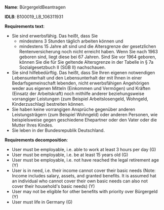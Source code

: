 <b>Name</b>: BürgergeldBeantragen

<b>IDLB</b>: B100019_LB_106311931

<b>Requirements text</b>:

  * Sie sind erwerbsfähig. Das heißt, dass Sie 
    * mindestens 3 Stunden täglich arbeiten können und
    * mindestens 15 Jahre alt sind und die Altersgrenze der gesetzlichen Rentenversicherung noch nicht erreicht haben. Wenn Sie nach 1963 geboren sind, liegt diese bei 67 Jahren. Sind Sie vor 1964 geboren, können Sie die für Sie geltende Altersgrenze in der Tabelle in § 7a Sozialgesetzbuch II (SGB II) nachschauen.
  * Sie sind hilfebedürftig. Das heißt, dass Sie Ihren eigenen notwendigen Lebensunterhalt und den Lebensunterhalt der mit Ihnen in einer Bedarfsgemeinschaft lebenden, nicht erwerbsfähigen Angehörigen weder aus eigenen Mitteln (Einkommen und Vermögen) und Kräften (Einsatz der Arbeitskraft) noch mithilfe anderer beziehungsweise vorrangiger Leistungen (zum Beispiel Arbeitslosengeld, Wohngeld, Kinderzuschlag) bestreiten können.
  * Sie haben keine vorrangigen Ansprüche gegenüber anderen Leistungsträgern (zum Beispiel Wohngeld) oder anderen Personen, wie beispielsweise gegen geschiedene Ehepartner oder den Vater oder die Mutter Ihres Kindes.
  * Sie leben in der Bundesrepublik Deutschland.


<b>Requirements decomposition</b>:

* User must be employable, i.e. able to work at least 3 hours per day (G)
* User must be employable, i.e. be at least 15 years old (G)
* User must be employable, i.e. not have reached the legal retirement age (Y)
* User is in need, i.e. their income cannot cover their basic needs (Note: Income includes salary, assets, and granted benefits. It is assumed hat an individual who cannot cover their own basic needs can also not cover their household's basic needs) (Y)
* User may not be eligible for other benefits with priority over Bürgergeld (Y)
* User must life in Germany (G)
